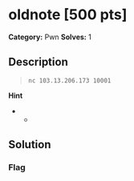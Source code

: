 # oldnote [500 pts]

**Category:** Pwn
**Solves:** 1

## Description
>`nc 103.13.206.173 10001`

**Hint**
* -

## Solution

### Flag

